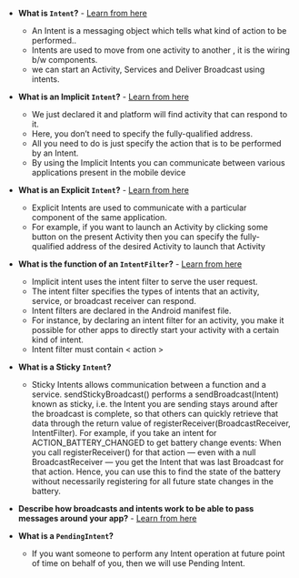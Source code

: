 * **What is `Intent`?** - [Learn from here](https://blog.mindorks.com/what-are-intents-in-android)
  - An Intent is a messaging object which tells what kind of action to be performed..
  - Intents are used to move from one activity to another , it is the wiring b/w components.
  - we can start an Activity, Services and Deliver Broadcast using intents.

* **What is an Implicit `Intent`?** - [Learn from here](https://blog.mindorks.com/what-are-intents-in-android)
  - We just declared it and platform will find activity that can respond to it.
  - Here, you don’t need to specify the fully-qualified address. 
  - All you need to do is just specify the action that is to be performed by an Intent. 
  - By using the Implicit Intents you can communicate between various applications present in the mobile device
        
* **What is an Explicit `Intent`?** - [Learn from here](https://blog.mindorks.com/what-are-intents-in-android)
   - Explicit Intents are used to communicate with a particular component of the same application. 
   - For example, if you want to launch an Activity by clicking some button on the present Activity then you can specify the fully-qualified address of the desired Activity to launch that Activity

* **What is the function of an `IntentFilter`?** - [Learn from here](https://stackoverflow.com/questions/3321514/what-are-intent-filters-in-android#:~:text=100-,An%20intent%20filter%20is%20an%20expression%20in%20an%20app%27s%20manifest%20file%20that%20specifies%20the%20type%20of%20intents%20that%20the%20component%20would%20like%20to%20receive.,-When%20you%20create)
  - Implicit intent uses the intent filter to serve the user request.
  - The intent filter specifies the types of intents that an activity, service, or broadcast receiver can respond.
  - Intent filters are declared in the Android manifest file.
  - For instance, by declaring an intent filter for an activity, you make it possible for other apps to directly start your activity with a certain kind of intent.
  - Intent filter must contain < action >

* **What is a Sticky `Intent`?**
    - Sticky Intents allows communication between a function and a service. sendStickyBroadcast() performs a sendBroadcast(Intent) known as sticky, i.e. the Intent you are sending stays around after the broadcast is complete, so that others can quickly retrieve that data through the return value of registerReceiver(BroadcastReceiver, IntentFilter). For example, if you take an intent for ACTION_BATTERY_CHANGED to get battery change events: When you call registerReceiver() for that action — even with a null BroadcastReceiver — you get the Intent that was last Broadcast for that action. Hence, you can use this to find the state of the battery without necessarily registering for all future state changes in the battery.

* **Describe how broadcasts and intents work to be able to pass messages around your app?** - [Learn from here](https://stackoverflow.com/questions/7276537/using-a-broadcast-intent-broadcast-receiver-to-send-messages-from-a-service-to-a)

* **What is a `PendingIntent`?**
    - If you want someone to perform any Intent operation at future point of time on behalf of you, then we will use Pending Intent.
